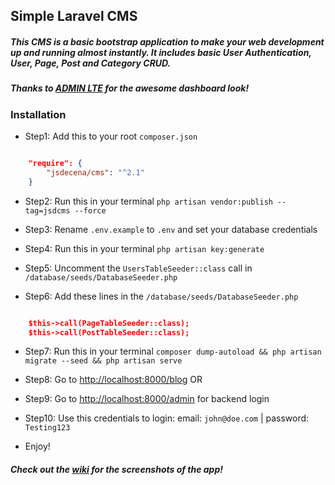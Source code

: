 ## Simple Laravel CMS

##### This CMS is a basic bootstrap application to make your web development up and running almost instantly. It includes basic User Authentication, User, Page, Post and Category CRUD. 

##### Thanks to [ADMIN LTE](https://almsaeedstudio.com/preview) for the awesome dashboard look!

### Installation

- Step1: Add this to your root `composer.json`

```json

	"require": {
	    "jsdecena/cms": "^2.1"
	}

```

- Step2: Run this in your terminal `php artisan vendor:publish --tag=jsdcms --force`

- Step3: Rename `.env.example` to `.env` and set your database credentials

- Step4: Run this in your terminal `php artisan key:generate`

- Step5: Uncomment the `UsersTableSeeder::class` call in `/database/seeds/DatabaseSeeder.php`

- Step6: Add these lines in the `/database/seeds/DatabaseSeeder.php`

```json

    $this->call(PageTableSeeder::class);
    $this->call(PostTableSeeder::class);

```

- Step7: Run this in your terminal `composer dump-autoload && php artisan migrate --seed && php artisan serve`

- Step8: Go to [http://localhost:8000/blog](http://localhost:8000/blog) OR

- Step9: Go to [http://localhost:8000/admin](http://localhost:8000/admin) for backend login

- Step10: Use this credentials to login: email: `john@doe.com` | password: `Testing123`

- Enjoy!


##### Check out the [wiki](https://github.com/jsdecena/cms/wiki) for the screenshots of the app!
